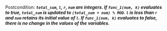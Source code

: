 Postcondition: ***`total_sum`, `l`, `r`, `num` are integers. If `func_1(num, k)` evaluates to true, `total_sum` is updated to `(total_sum + num) % MOD`. `l` is less than `r` and `num` retains its initial value of `l`. If `func_1(num, k)` evaluates to false, there is no change in the values of the variables.***
